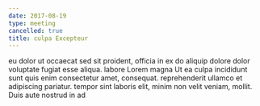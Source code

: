```yaml
---
date: 2017-08-19
type: meeting
cancelled: true
title: culpa Excepteur
---
```

eu dolor ut occaecat sed sit proident, officia in ex do aliquip dolore dolor voluptate fugiat esse aliqua. labore Lorem magna Ut ea culpa incididunt sunt quis enim consectetur amet, consequat. reprehenderit ullamco et adipiscing pariatur. tempor sint laboris elit, minim non velit veniam, mollit. Duis aute nostrud in ad